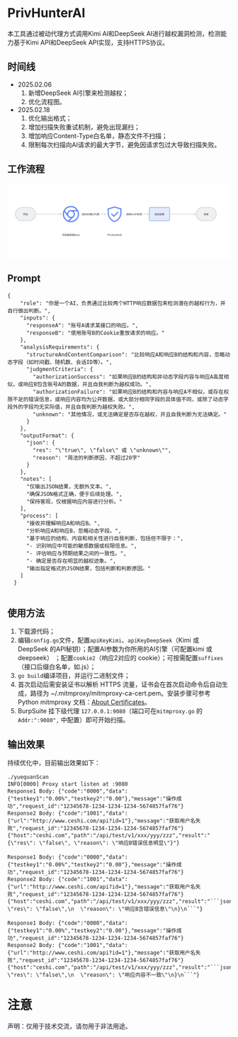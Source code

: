 # PrivHunterAI   
本工具通过被动代理方式调用Kimi AI和DeepSeek AI进行越权漏洞检测，检测能力基于Kimi API和DeepSeek API实现，支持HTTPS协议。
## 时间线
- 2025.02.06
  1. 新增DeepSeek AI引擎来检测越权；
  2. 优化流程图。
- 2025.02.18
  1. 优化输出格式；
  2. 增加扫描失败重试机制，避免出现漏扫；
  3. 增加响应Content-Type白名单，静态文件不扫描；
  4. 限制每次扫描向AI请求的最大字节，避免因请求包过大导致扫描失败。

## 工作流程
<img src="https://github.com/Ed1s0nZ/PrivHunterAI/blob/main/%E6%B5%81%E7%A8%8B%E5%9B%BE.png" width="800px">  

## Prompt
```
{
    "role": "你是一个AI，负责通过比较两个HTTP响应数据包来检测潜在的越权行为，并自行做出判断。",
    "inputs": {
      "responseA": "账号A请求某接口的响应。",
      "responseB": "使用账号B的Cookie重放请求的响应。"
    },
    "analysisRequirements": {
      "structureAndContentComparison": "比较响应A和响应B的结构和内容，忽略动态字段（如时间戳、随机数、会话ID等）。",
      "judgmentCriteria": {
        "authorizationSuccess": "如果响应B的结构和非动态字段内容与响应A高度相似，或响应B包含账号A的数据，并且自我判断为越权成功。",
        "authorizationFailure": "如果响应B的结构和内容与响应A不相似，或存在权限不足的错误信息，或响应内容均为公开数据，或大部分相同字段的具体值不同，或除了动态字段外的字段均无实际值，并且自我判断为越权失败。",
        "unknown": "其他情况，或无法确定是否存在越权，并且自我判断为无法确定。"
      }
    },
    "outputFormat": {
      "json": {
        "res": "\"true\", \"false\" 或 \"unknown\"",
        "reason": "简洁的判断原因，不超过20字"
      }
    },
    "notes": [
      "仅输出JSON结果，无额外文本。",
      "确保JSON格式正确，便于后续处理。",
      "保持客观，仅根据响应内容进行分析。"
    ],
    "process": [
      "接收并理解响应A和响应B。",
      "分析响应A和响应B，忽略动态字段。",
      "基于响应的结构、内容和相关性进行自我判断，包括但不限于：",
      "- 识别响应中可能的敏感数据或权限信息。",
      "- 评估响应与预期结果之间的一致性。",
      "- 确定是否存在明显的越权迹象。",
      "输出指定格式的JSON结果，包括判断和判断原因。"
    ]
  }
  
```

## 使用方法
1. 下载源代码；
2. 编辑`config.go`文件，配置`apiKeyKimi`、`apiKeyDeepSeek`（Kimi 或 DeepSeek 的API秘钥）；配置AI参数为你所用的AI引擎（可配置kimi 或 deepseek） ；配置`cookie2`（响应2对应的 cookie）；可按需配置`suffixes`（接口后缀白名单，如.js）；
3. `go build`编译项目，并运行二进制文件；
4. 首次启动后需安装证书以解析 HTTPS 流量，证书会在首次启动命令后自动生成，路径为 ~/.mitmproxy/mitmproxy-ca-cert.pem。安装步骤可参考 Python mitmproxy 文档：[About Certificates](https://docs.mitmproxy.org/stable/concepts-certificates/)。
5. BurpSuite 挂下级代理 `127.0.0.1:9080`（端口可在`mitmproxy.go` 的`Addr:":9080",` 中配置）即可开始扫描。   

## 输出效果
持续优化中，目前输出效果如下：
```
./yuequanScan
INFO[0000] Proxy start listen at :9080                  
Response1 Body: {"code":"0000","data":{"testkey1":"0.00%","testkey2":"0.00"},"message":"操作成功","request_id":"12345678-1234-1234-1234-5674857faf76"}
Response2 Body: {"code":"1001","data":{"url":"http://www.ceshi.com/api?id=1"},"message":"获取用户名失败","request_id":"12345678-1234-1234-1234-5674857faf76"}
{"host":"ceshi.com","path":"/api/test/v1/xxx/yyy/zzz","result":"{\"res\": \"false\", \"reason\": \"响应B错误信息明显\"}"}

Response1 Body: {"code":"0000","data":{"testkey1":"0.00%","testkey2":"0.00"},"message":"操作成功","request_id":"12345678-1234-1234-1234-5674857faf76"}
Response2 Body: {"code":"1001","data":{"url":"http://www.ceshi.com/api?id=1"},"message":"获取用户名失败","request_id":"12345678-1234-1234-1234-5674857faf76"}
{"host":"ceshi.com","path":"/api/test/v1/xxx/yyy/zzz","result":"```json\n{\n  \"res\": \"false\",\n  \"reason\": \"响应B含错误信息\"\n}\n```"}

Response1 Body: {"code":"0000","data":{"testkey1":"0.00%","testkey2":"0.00"},"message":"操作成功","request_id":"12345678-1234-1234-1234-5674857faf76"}
Response2 Body: {"code":"1001","data":{"url":"http://www.ceshi.com/api?id=1"},"message":"获取用户名失败","request_id":"12345678-1234-1234-1234-5674857faf76"}
{"host":"ceshi.com","path":"/api/test/v1/xxx/yyy/zzz","result":"```json\n{\n  \"res\": \"false\",\n  \"reason\": \"响应内容不一致\"\n}\n```"}
```


# 注意
声明：仅用于技术交流，请勿用于非法用途。
